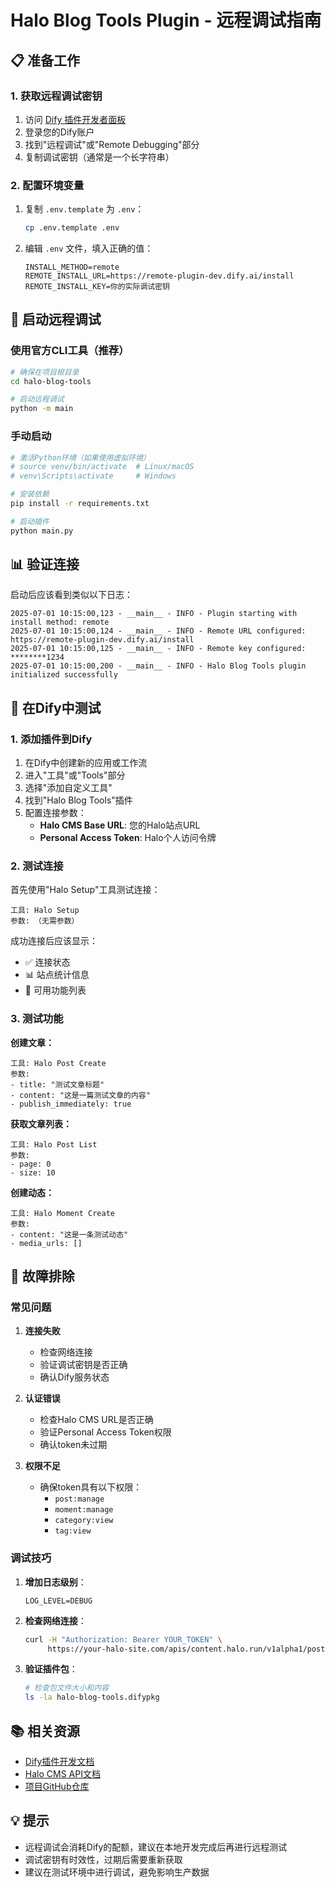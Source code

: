# Halo Blog Tools Plugin - 远程调试指南

## 📋 准备工作

### 1. 获取远程调试密钥

1. 访问 [Dify 插件开发者面板](https://dify.ai/plugins/developer)
2. 登录您的Dify账户
3. 找到"远程调试"或"Remote Debugging"部分
4. 复制调试密钥（通常是一个长字符串）

### 2. 配置环境变量

1. 复制 `.env.template` 为 `.env`：
   ```bash
   cp .env.template .env
   ```

2. 编辑 `.env` 文件，填入正确的值：
   ```env
   INSTALL_METHOD=remote
   REMOTE_INSTALL_URL=https://remote-plugin-dev.dify.ai/install
   REMOTE_INSTALL_KEY=你的实际调试密钥
   ```

## 🚀 启动远程调试

### 使用官方CLI工具（推荐）

```bash
# 确保在项目根目录
cd halo-blog-tools

# 启动远程调试
python -m main
```

### 手动启动

```bash
# 激活Python环境（如果使用虚拟环境）
# source venv/bin/activate  # Linux/macOS
# venv\Scripts\activate     # Windows

# 安装依赖
pip install -r requirements.txt

# 启动插件
python main.py
```

## 📊 验证连接

启动后应该看到类似以下日志：

```
2025-07-01 10:15:00,123 - __main__ - INFO - Plugin starting with install method: remote
2025-07-01 10:15:00,124 - __main__ - INFO - Remote URL configured: https://remote-plugin-dev.dify.ai/install
2025-07-01 10:15:00,125 - __main__ - INFO - Remote key configured: ********1234
2025-07-01 10:15:00,200 - __main__ - INFO - Halo Blog Tools plugin initialized successfully
```

## 🔧 在Dify中测试

### 1. 添加插件到Dify

1. 在Dify中创建新的应用或工作流
2. 进入"工具"或"Tools"部分
3. 选择"添加自定义工具"
4. 找到"Halo Blog Tools"插件
5. 配置连接参数：
   - **Halo CMS Base URL**: 您的Halo站点URL
   - **Personal Access Token**: Halo个人访问令牌

### 2. 测试连接

首先使用"Halo Setup"工具测试连接：

```
工具: Halo Setup
参数: （无需参数）
```

成功连接后应该显示：
- ✅ 连接状态
- 📊 站点统计信息
- 🔧 可用功能列表

### 3. 测试功能

**创建文章：**
```
工具: Halo Post Create
参数:
- title: "测试文章标题"
- content: "这是一篇测试文章的内容"
- publish_immediately: true
```

**获取文章列表：**
```
工具: Halo Post List
参数:
- page: 0
- size: 10
```

**创建动态：**
```
工具: Halo Moment Create
参数:
- content: "这是一条测试动态"
- media_urls: []
```

## 🐛 故障排除

### 常见问题

1. **连接失败**
   - 检查网络连接
   - 验证调试密钥是否正确
   - 确认Dify服务状态

2. **认证错误**
   - 检查Halo CMS URL是否正确
   - 验证Personal Access Token权限
   - 确认token未过期

3. **权限不足**
   - 确保token具有以下权限：
     - `post:manage`
     - `moment:manage`
     - `category:view`
     - `tag:view`

### 调试技巧

1. **增加日志级别**：
   ```env
   LOG_LEVEL=DEBUG
   ```

2. **检查网络连接**：
   ```bash
   curl -H "Authorization: Bearer YOUR_TOKEN" \
        https://your-halo-site.com/apis/content.halo.run/v1alpha1/posts?page=0&size=1
   ```

3. **验证插件包**：
   ```bash
   # 检查包文件大小和内容
   ls -la halo-blog-tools.difypkg
   ```

## 📚 相关资源

- [Dify插件开发文档](https://docs.dify.ai/plugin-dev-zh/)
- [Halo CMS API文档](https://docs.halo.run/developer-guide/api)
- [项目GitHub仓库](https://github.com/your-username/halo-blog-tools)

## 💡 提示

- 远程调试会消耗Dify的配额，建议在本地开发完成后再进行远程测试
- 调试密钥有时效性，过期后需要重新获取
- 建议在测试环境中进行调试，避免影响生产数据 